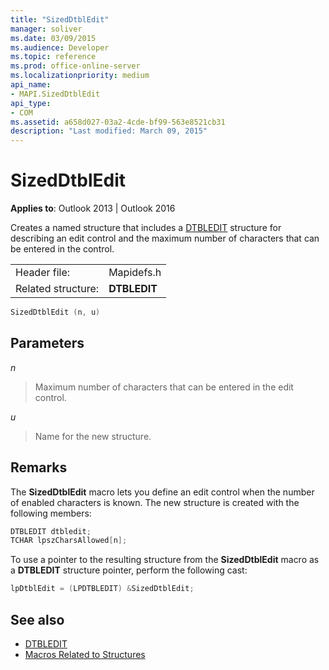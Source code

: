 ```yaml
---
title: "SizedDtblEdit"
manager: soliver
ms.date: 03/09/2015
ms.audience: Developer
ms.topic: reference
ms.prod: office-online-server
ms.localizationpriority: medium
api_name:
- MAPI.SizedDtblEdit
api_type:
- COM
ms.assetid: a658d027-03a2-4cde-bf99-563e8521cb31
description: "Last modified: March 09, 2015"
---
```


# SizedDtblEdit

**Applies to**: Outlook 2013 | Outlook 2016 
  
Creates a named structure that includes a [DTBLEDIT](dtbledit.md) structure for describing an edit control and the maximum number of characters that can be entered in the control. 
  
|||
|:-----|:-----|
|Header file:  <br/> |Mapidefs.h  <br/> |
|Related structure:  <br/> |**DTBLEDIT** <br/> |
   
```cpp
SizedDtblEdit (n, u)
```

## Parameters

_n_
  
> Maximum number of characters that can be entered in the edit control.
    
_u_
  
> Name for the new structure.
    
## Remarks

The **SizedDtblEdit** macro lets you define an edit control when the number of enabled characters is known. The new structure is created with the following members: 
  
```cpp
DTBLEDIT dtbledit;
TCHAR lpszCharsAllowed[n];

```

To use a pointer to the resulting structure from the **SizedDtblEdit** macro as a **DTBLEDIT** structure pointer, perform the following cast: 
  
```cpp
lpDtblEdit = (LPDTBLEDIT) &SizedDtblEdit;

```

## See also

- [DTBLEDIT](dtbledit.md)
- [Macros Related to Structures](macros-related-to-structures.md)


